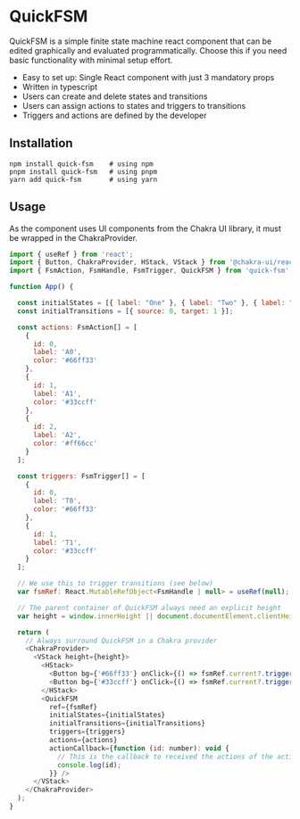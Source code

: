 # QuickFSM

QuickFSM is a simple finite state machine react component that can be edited graphically and evaluated programmatically.
Choose this if you need basic functionality with minimal setup effort.

- Easy to set up: Single React component with just 3 mandatory props
- Written in typescript
- Users can create and delete states and transitions
- Users can assign actions to states and triggers to transitions
- Triggers and actions are defined by the developer

## Installation
```shell
npm install quick-fsm    # using npm
pnpm install quick-fsm   # using pnpm
yarn add quick-fsm       # using yarn
```

## Usage
As the component uses UI components from the Chakra UI library, it must be wrapped in the ChakraProvider.
```js
import { useRef } from 'react';
import { Button, ChakraProvider, HStack, VStack } from '@chakra-ui/react';
import { FsmAction, FsmHandle, FsmTrigger, QuickFSM } from 'quick-fsm';

function App() {

  const initialStates = [{ label: "One" }, { label: "Two" }, { label: "Three" }];
  const initialTransitions = [{ source: 0, target: 1 }];

  const actions: FsmAction[] = [
    {
      id: 0,
      label: 'A0',
      color: '#66ff33'
    },
    {
      id: 1,
      label: 'A1',
      color: '#33ccff'
    },
    {
      id: 2,
      label: 'A2',
      color: '#ff66cc'
    }
  ];

  const triggers: FsmTrigger[] = [
    {
      id: 0,
      label: 'T0',
      color: '#66ff33'
    },
    {
      id: 1,
      label: 'T1',
      color: '#33ccff'
    }
  ];

  // We use this to trigger transitions (see below)
  var fsmRef: React.MutableRefObject<FsmHandle | null> = useRef(null);

  // The parent container of QuickFSM always need an explicit height
  var height = window.innerHeight || document.documentElement.clientHeight || document.body.clientHeight;

  return (
    // Always surround QuickFSM in a Chakra provider
    <ChakraProvider>
      <VStack height={height}>
        <HStack>
          <Button bg={'#66ff33'} onClick={() => fsmRef.current?.triggerTransition(0)}>T0</Button>
          <Button bg={'#33ccff'} onClick={() => fsmRef.current?.triggerTransition(1)}>T1</Button>
        </HStack>
        <QuickFSM
          ref={fsmRef}
          initialStates={initialStates}
          initialTransitions={initialTransitions}
          triggers={triggers}
          actions={actions}
          actionCallback={function (id: number): void {
            // This is the callback to received the actions of the active node
            console.log(id);
          }} />
      </VStack>
    </ChakraProvider>
  );
}
```

